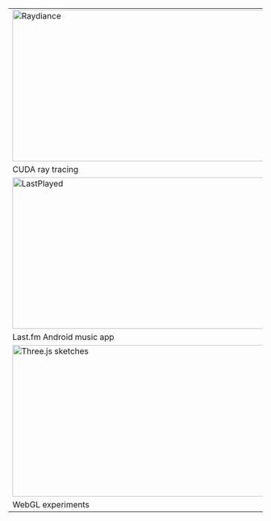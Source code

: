 
<table>
  <tbody>
    <tr>
      <td>
        <a target="_blank" href="https://github.com/cszach/Raydiance">
          <img alt="Raydiance" width="500" height="300" src="https://images.unsplash.com/photo-1496181133206-80ce9b88a853?q=80&w=2071&auto=format&fit=crop&ixlib=rb-4.0.3&ixid=M3wxMjA3fDB8MHxwaG90by1wYWdlfHx8fGVufDB8fHx8fA%3D%3D" />
        </a>
      </td>
      <td>
        <a target="_blank" href="https://cszach.github.io/synthwave-drive">
          <img width="500" height="300" alt="Synthwave Drive" src="img/projects/synthwave drive.png" />
        </a>
      </td>
    </tr>
    <tr>
      <td>CUDA ray tracing</td>
      <td>3D synthwave aesthetics driving simulator</td>
    </tr>
    <tr>
      <td>
        <a target="_blank" href="https://github.com/cszach/LastPlayed">
          <img width="500" height="300" alt="LastPlayed" src="img/projects/lastplayed.png" />
        </a>
      </td>
      <td>
        <a target="_blank" href="https://github.com/cszach/Trailblazer">
          <img width="500" height="300" alt="Trailblazer" src="img/projects/trailblazer.png" />
        </a>
      </td>
    </tr>
    <tr>
      <td>Last.fm Android music app</td>
      <td>Interactive map viewer and pathfinder</td>
    </tr>
    <tr>
      <td>
        <a target="_blank" href="https://cszach.github.io/three.js-sketches">
          <img width="500" height="300" alt="Three.js sketches" src="img/projects/threejs.jpg" />
        </a>
      </td>
      <td>
        <a target="_blank" href="https://cszach.github.io/designs">
          <img width="500" height="300" alt="Design portfolio" src="img/projects/web design.jpg" />
        </a>
      </td>
    </tr>
    <tr>
      <td>WebGL experiments</td>
      <td>Design portfolio</td>
    </tr>
  </tbody>
</table>
